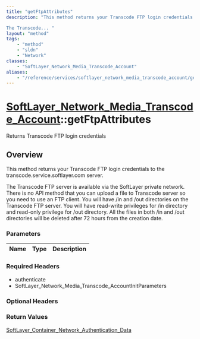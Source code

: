 ```yaml
---
title: "getFtpAttributes"
description: "This method returns your Transcode FTP login credentials to the transcode.service.softlayer.com server. 

The Transcode... "
layout: "method"
tags:
    - "method"
    - "sldn"
    - "Network"
classes:
    - "SoftLayer_Network_Media_Transcode_Account"
aliases:
    - "/reference/services/softlayer_network_media_transcode_account/getFtpAttributes"
---
```

# [SoftLayer_Network_Media_Transcode_Account](/reference/services/SoftLayer_Network_Media_Transcode_Account)::getFtpAttributes

Returns Transcode FTP login credentials


## Overview 
This method returns your Transcode FTP login credentials to the transcode.service.softlayer.com server. 

The Transcode FTP server is available via the SoftLayer private network. There is no API method that you can upload a file to Transcode server so you need to use an FTP client. You will have /in and /out directories on the Transcode FTP server.  You will have read-write privileges for /in directory and read-only privilege for /out directory. All the files in both /in and /out directories will be deleted after 72 hours from the creation date. 

### Parameters 
|Name | Type | Description |
| --- | --- | --- |


### Required Headers
* authenticate
* SoftLayer_Network_Media_Transcode_AccountInitParameters

### Optional Headers

### Return Values
<a href='/reference/datatypes/SoftLayer_Container_Network_Authentication_Data'>SoftLayer_Container_Network_Authentication_Data </a>


